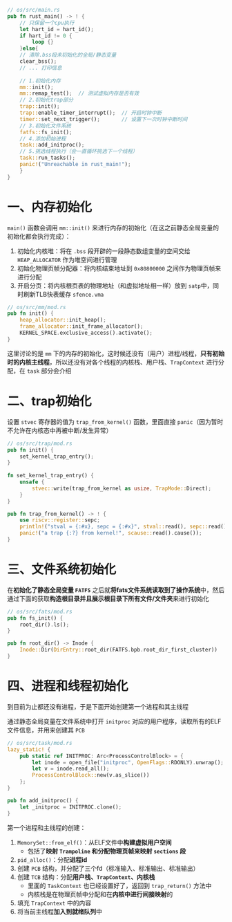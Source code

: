 ```rust
// os/src/main.rs
pub fn rust_main() -> ! {
	// 只保留一个cpu执行
    let hart_id = hart_id();
    if hart_id != 0 {
        loop {}
    }else{
    // 清除.bss段未初始化的全局/静态变量
    clear_bss();
    // ... 打印信息
    
    // 1.初始化内存
    mm::init();
    mm::remap_test();  // 测试虚拟内存是否有效
    // 2.初始化trap部分
    trap::init();
    trap::enable_timer_interrupt();  // 开启时钟中断
    timer::set_next_trigger();       // 设置下一次时钟中断时间
    // 3.初始化文件系统
    fatfs::fs_init();
    // 4.添加初始进程
    task::add_initproc();
    // 5.挑选线程执行（会一直循环挑选下一个线程）
    task::run_tasks();
    panic!("Unreachable in rust_main!");
    }
}

```

# 一、内存初始化

`main()` 函数会调用 `mm::init()` 来进行内存的初始化（在这之前静态全局变量的初始化都会执行完成）：

1. 初始化内核堆：将在 `.bss` 段开辟的一段静态数组变量的空间交给 `HEAP_ALLOCATOR` 作为堆空间进行管理
2. 初始化物理页帧分配器：将内核结束地址到 `0x80800000` 之间作为物理页帧来进行分配
3. 开启分页：将内核根页表的物理地址（和虚拟地址相一样）放到 `satp`中，同时刷新TLB快表缓存 `sfence.vma`

```rust
// os/src/mm/mod.rs
pub fn init() {
    heap_allocator::init_heap();
    frame_allocator::init_frame_allocator();
    KERNEL_SPACE.exclusive_access().activate();
}
```

这里讨论的是 `mm` 下的内存的初始化，这时候还没有（用户）进程/线程，**只有初始时的内核主线程**，所以还没有对各个线程的内核栈、用户栈、`TrapContext` 进行分配，在 `task` 部分会介绍

# 二、trap初始化

设置 `stvec` 寄存器的值为 `trap_from_kernel()` 函数，里面直接 `panic`（因为暂时不允许在内核态中再被中断/发生异常）

```rust
// os/src/trap/mod.rs
pub fn init() {
    set_kernel_trap_entry();
}
  
fn set_kernel_trap_entry() {
    unsafe {
        stvec::write(trap_from_kernel as usize, TrapMode::Direct);
    }
}

pub fn trap_from_kernel() -> ! {
    use riscv::register::sepc;
    println!("stval = {:#x}, sepc = {:#x}", stval::read(), sepc::read());
    panic!("a trap {:?} from kernel!", scause::read().cause());
}
```

# 三、文件系统初始化

在**初始化了静态全局变量 `FATFS`** 之后就**将fats文件系统读取到了操作系统**中，然后通过下面的获取**构造根目录并且展示根目录下所有文件/文件夹**来进行初始化

```rust
// os/src/fats/mod.rs
pub fn fs_init() {
    root_dir().ls();
}

pub fn root_dir() -> Inode {
    Inode::Dir(DirEntry::root_dir(FATFS.bpb.root_dir_first_cluster))
}
```

# 四、进程和线程初始化

到目前为止都还没有进程，于是下面开始创建第一个进程和其主线程

通过静态全局变量在文件系统中打开 `initproc` 对应的用户程序，读取所有的ELF文件信息，并用来创建其 `PCB`

```rust
// os/src/task/mod.rs
lazy_static! {
    pub static ref INITPROC: Arc<ProcessControlBlock> = {
        let inode = open_file("initproc", OpenFlags::RDONLY).unwrap();
        let v = inode.read_all();
        ProcessControlBlock::new(v.as_slice())
    };
}

pub fn add_initproc() {
    let _initproc = INITPROC.clone();
}
```

第一个进程和主线程的创建：

1. `MemorySet::from_elf()`：从ELF文件中**构建虚拟用户空间**
	* 包括了**映射 `Trampoline` 和分配物理页帧来映射 `sections` 段**
2. `pid_alloc()`：分配**进程id**
3. 创建 `PCB` 结构，并分配了三个fd（标准输入、标准输出、标准输出）
4. 创建 `TCB` 结构：分配**用户栈、`TrapContext`、内核栈**
	* 里面的 `TaskContext` 也已经设置好了，返回到 `trap_return()` 方法中
	* 内核栈是在物理页帧中分配和在**内核中进行间接映射**的
1. 填充 `TrapContext` 中的内容
2. 将当前主线程**加入到就绪队列**中

